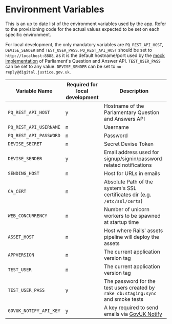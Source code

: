 # Environment Variables

This is an up to date list of the environment variables used by the app.
Refer to the provisioning code for the actual values expected to be set on each
specific environment.

For local development, the only mandatory variables are `PQ_REST_API_HOST`, `DEVISE_SENDER` and `TEST_USER_PASS`. `PQ_REST_API_HOST` should
be set to `http://localhost:8888`, as it is the default hostname/port used
by the [mock implementation](https://github.com/ministryofjustice/parliamentary-questions/blob/dev/lib/pqa/mock_api_server_runner.rb)
of Parliament's Question and Answer API. `TEST_USER_PASS` can be set to any value. `DEVISE_SENDER` can be set to `no-reply@digital.justice.gov.uk`.

Variable Name          |Required for local development  | Description
-----------------------| ------------------------------ | -----------------------------
`PQ_REST_API_HOST`     | y                              | Hostname of the Parlamentary Question and Answers API
`PQ_REST_API_USERNAME` | n                              | Username
`PQ_REST_API_PASSWORD` | n                              | Password
`DEVISE_SECRET`        | n                              | Secret Devise Token
`DEVISE_SENDER`        | y                              | Email address used for signup/signin/password related notifications
`SENDING_HOST`         | n                              | Host for URLs in emails
`CA_CERT`              | n                              | Absolute Path of the system's SSL certificates dir (e.g. `/etc/ssl/certs`)
`WEB_CONCURRENCY`      | n                              | Number of unicorn workers to be spawned at startup time
`ASSET_HOST`           | n                              | Host where Rails' assets pipeline will deploy the assets
`APPVERSION`           | n                              | The current application version tag
`TEST_USER`            | n                              | The current application version tag
`TEST_USER_PASS`       | y                              | The password for the test users created by `rake db:staging:sync` and smoke tests
`GOVUK_NOTIFY_API_KEY` | y                              | A key required to send emails via [GovUK Notify](https://www.notifications.service.gov.uk/)
